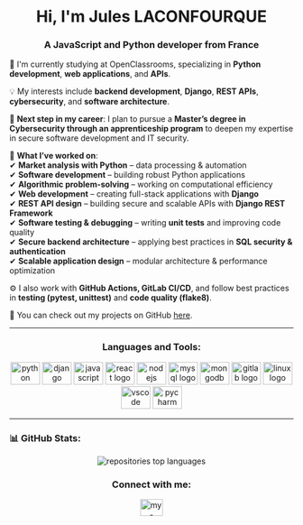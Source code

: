 <h1 align="center">Hi, I'm Jules LACONFOURQUE</h1>
<h3 align="center">A JavaScript and Python  developer from France</h3>

👀 I'm currently studying at OpenClassrooms, specializing in **Python development**, **web applications**, and **APIs**.

💡 My interests include **backend development**, **Django**, **REST APIs**, **cybersecurity**, and **software architecture**.

🎯 **Next step in my career**: I plan to pursue a **Master’s degree in Cybersecurity through an apprenticeship program** to deepen my expertise in secure software development and IT security.

🚀 **What I’ve worked on**:  
✔ **Market analysis with Python** – data processing & automation  
✔ **Software development** – building robust Python applications  
✔ **Algorithmic problem-solving** – working on computational efficiency  
✔ **Web development** – creating full-stack applications with **Django**  
✔ **REST API design** – building secure and scalable APIs with **Django REST Framework**  
✔ **Software testing & debugging** – writing **unit tests** and improving code quality  
✔ **Secure backend architecture** – applying best practices in **SQL security & authentication**  
✔ **Scalable application design** – modular architecture & performance optimization  

⚙️ I also work with **GitHub Actions, GitLab CI/CD**, and follow best practices in **testing (pytest, unittest)** and **code quality (flake8)**.

📂 You can check out my projects on GitHub [here](https://github.com/Ju-l-e-s]).


---

<h3 align="center">Languages and Tools:</h3>
<div align="center">
    <img src="https://cdn.jsdelivr.net/gh/devicons/devicon/icons/python/python-original.svg" height="40" width="52" alt="python logo"  />
  <img src="https://cdn.jsdelivr.net/gh/devicons/devicon/icons/django/django-plain.svg" height="40" width="52" alt="django logo"  />
  <img src="https://cdn.jsdelivr.net/gh/devicons/devicon/icons/javascript/javascript-original.svg" height="40" width="52" alt="javascript logo"  />
  <img src="https://cdn.jsdelivr.net/gh/devicons/devicon/icons/react/react-original-wordmark.svg" height="40" width="52" alt="react logo"  />
  <img src="https://cdn.jsdelivr.net/gh/devicons/devicon/icons/nodejs/nodejs-original.svg" height="40" width="52" alt="nodejs logo"  />
  <img src="https://cdn.jsdelivr.net/gh/devicons/devicon/icons/mysql/mysql-original.svg" height="40" width="52" alt="mysql logo"  />
  <img src="https://cdn.jsdelivr.net/gh/devicons/devicon/icons/mongodb/mongodb-original.svg" height="40" width="52" alt="mongodb logo"  />
  <img src="https://cdn.jsdelivr.net/gh/devicons/devicon/icons/gitlab/gitlab-original.svg" height="40" width="52" alt="gitlab logo"  />
  <img src="https://cdn.jsdelivr.net/gh/devicons/devicon/icons/linux/linux-original.svg" height="40" width="52" alt="linux logo"  />
  <img src="https://cdn.jsdelivr.net/gh/devicons/devicon/icons/vscode/vscode-original.svg" height="40" width="52" alt="vscode logo"  />
  <img src="https://cdn.jsdelivr.net/gh/devicons/devicon/icons/pycharm/pycharm-original.svg" height="40" width="52" alt="pycharm logo"  />
</div>

---

### 📊 GitHub Stats:
<p align="center">
  <img align="center" src="https://github-readme-stats.vercel.app/api/top-langs?username=Ju-l-e-s&show_icons=true&locale=en&layout=compact" alt="repositories top languages" />
</p>




<h3 align="center">Connect with me:</h3>
<p align="center">
<a href="https://www.linkedin.com/in/jules-l-231377233/" target="blank"><img align="center" src="https://raw.githubusercontent.com/rahuldkjain/github-profile-readme-generator/master/src/images/icons/Social/linked-in-alt.svg" alt="my-linkedin-profile" height="30" width="40" /></a>
</p>


